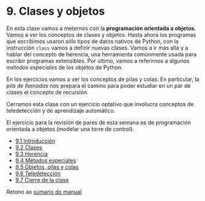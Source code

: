 # 9. Clases y objetos
En esta clase vamos a meternos con la **programación orientada a objetos**. Vamos a ver los conceptos de clases y objetos. Hasta ahora los programas que escribimos usaron sólo tipos de datos nativos de Python, con la instrucción `class` vamos a definir nuevas clases. Vamos a ir más allá y a hablar del concepto de herencia, una herramienta comúnmente usada para escribir programas extensibles. Por último, vamos a referirnos a algunos *métodos especiales* de los objetos de Python.

En los ejercicios vamos a ver los conceptos de pilas y colas. En particular, la *pila de llamadas* nos prepara el camino para poder estudiar en un par de clases el concepto de recursión.

Cerramos esta clase con un ejercicio optativo que involucra conceptos de teledetección y de aprendizaje automático.

El ejercicio para la revisión de pares de esta semana es de programación orientada a objetos (modelar una torre de control).




* [9.1 Introducción](01_Intro.md)
* [9.2 Clases](02_Clases.md)
* [9.3 Herencia](03_Herencia.md)
* [9.4 Métodos especiales](04_Métodos_Especiales.md)
* [9.5 Objetos, pilas y colas](05_Pilas_Colas.md)
* [9.6 Teledetección](06_Teledeteccion.md)
* [9.7 Cierre de la clase](07_Cierre.md)


Retono ao [sumario do manual](/Notas/Conteudo.md)
